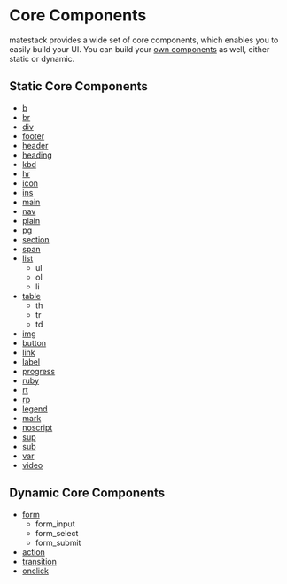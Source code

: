 # Core Components

matestack provides a wide set of core components, which enables you to easily build your UI.
You can build your [own components](/docs/extend/custom_components.md) as well, either static or dynamic.

## Static Core Components

- [b](/docs/components/b.md)
- [br](/docs/components/br.md)
- [div](/docs/components/div.md)
- [footer](/docs/components/footer.md)
- [header](/docs/components/header.md)
- [heading](/docs/components/heading.md)
- [kbd](/docs/components/kbd.md)
- [hr](/docs/components/hr.md)
- [icon](/docs/components/icon.md)
- [ins](/docs/components/ins.md)
- [main](/docs/components/main.md)
- [nav](/docs/components/nav.md)
- [plain](/docs/components/plain.md)
- [pg](/docs/components/pg.md)
- [section](/docs/components/section.md)
- [span](/docs/components/span.md)
- [list](/docs/components/list.md)
  - ul
  - ol
  - li
- [table](/docs/components/table.md)
  - th
  - tr
  - td
- [img](/docs/components/img.md)
- [button](/docs/components/button.md)
- [link](/docs/components/link.md)
- [label](/docs/components/label.md)
- [progress](/docs/components/progress.md)
- [ruby](/docs/components/ruby.md)
- [rt](/docs/components/rb.md)
- [rp](/docs/components/rt.md)
- [legend](/docs/components/legend.md)
- [mark](/docs/components/mark.md)
- [noscript](/docs/components/noscript.md)
- [sup](/docs/components/sup.md)
- [sub](/docs/components/sub.md)
- [var](/docs/components/var.md)
- [video](/docs/components/video.md)

## Dynamic Core Components

- [form](/docs/components/form.md)
  - form_input
  - form_select
  - form_submit
- [action](/docs/components/action.md)
- [transition](/docs/components/transition.md)
- [onclick](/docs/components/onclick.md)
